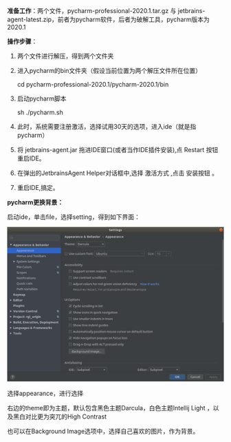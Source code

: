 **准备工作**：两个文件，pycharm-professional-2020.1.tar.gz 与 jetbrains-agent-latest.zip，前者为pycharm软件，后者为破解工具，pycharm版本为2020.1

**操作步骤**：

1. 两个文件进行解压，得到两个文件夹

2. 进入pycharm的bin文件夹（假设当前位置为两个解压文件所在位置）

   cd pycharm-professional-2020.1/pycharm-2020.1/bin

3. 启动pycharm脚本

   sh ./pycharm.sh

4. 此时，系统需要注册激活，选择试用30天的选项，进入ide（就是指pycharm）
5. 将 jetbrains-agent.jar 拖进IDE窗口(或者当作IDE插件安装),点 Restart 按钮重启IDE。
6. 在弹出的JetbrainsAgent Helper对话框中,选择 激活方式 ,点击 安装按钮 。
7. 重启IDE,搞定。

**pycharm更换背景：**

启动ide，单击file，选择setting，得到如下界面：

![Screenshot from 2020-11-02 09-32-41](pic/pycharm1.png)

选择appearance，进行选择

右边的theme即为主题，默认包含黑色主题Darcula，白色主题Intellij Light ，以及黑白对比更为突兀的High Contrast

也可以在Background Image选项中，选择自己喜欢的图片，作为背景。